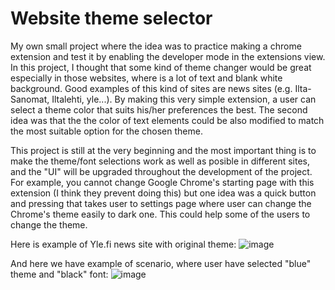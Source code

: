 # Website theme selector

My own small project where the idea was to practice making a chrome extension and test it by enabling the developer mode in the extensions view. In this project, I thought that some kind of theme changer would be great especially in those websites, where is a lot of text and blank white background. Good examples of this kind of sites are news sites (e.g. Ilta-Sanomat, Iltalehti, yle...). By making this very simple extension, a user can select a theme color that suits his/her preferences the best. The second idea was that the the color of text elements could be also modified to match the most suitable option for the chosen theme. 

This project is still at the very beginning and the most important thing is to make the theme/font selections work as well as posible in different sites, and the "UI" will be upgraded throughout the development of the project. For example, you cannot change Google Chrome's starting page with this extension (I think they prevent doing this) but one idea was a quick button and pressing that takes user to settings page where user can change the Chrome's theme easily to dark one. This could help some of the users to change the theme. 

Here is example of Yle.fi news site with original theme: 
![image](https://github.com/Alluuxx/website_theme/assets/66247950/77c7e390-5164-41a3-bc76-abcb6ad09753)

And here we have example of scenario, where user have selected "blue" theme and "black" font:
![image](https://github.com/Alluuxx/website_theme/assets/66247950/c2ef7411-28ec-4f23-8221-a2342154db5d)




